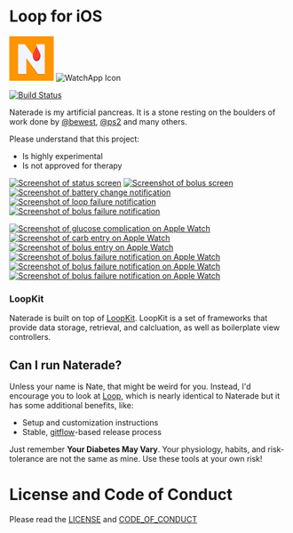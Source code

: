 # Loop for iOS

![App Icon](/Loop/Assets.xcassets/AppIcon.appiconset/40%402x.png?raw=true) ![WatchApp Icon](/WatchApp/Assets.xcassets/AppIcon.appiconset/watch-40%402x.png?raw=true)

[![Build Status](https://travis-ci.org/loudnate/Loop.svg?branch=naterade)](https://travis-ci.org/loudnate/Loop)

Naterade is my artificial pancreas. It is a stone resting on the boulders of work done by [@bewest](https://github.com/bewest/decoding-carelink), [@ps2](https://github.com/ps2/rileylink) and many others.

Please understand that this project:
- Is highly experimental
- Is not approved for therapy

<a href="/Documentation/Screenshots/Phone%20Graphs.png"><img src="/Documentation/Screenshots/Phone%20Graphs.png" alt="Screenshot of status screen" width="170"></a>
<a href="/Documentation/Screenshots/Phone%20Bolus.png"><img src="/Documentation/Screenshots/Phone%20Bolus.png" alt="Screenshot of bolus screen" width="170"></a>
<a href="/Documentation/Screenshots/Phone%20Notification%20Battery.png"><img src="/Documentation/Screenshots/Phone%20Notification%20Battery.png" alt="Screenshot of battery change notification" width="170"></a>
<a href="/Documentation/Screenshots/Phone%20Notification%20Loop%20Failure.png"><img src="/Documentation/Screenshots/Phone%20Notification%20Loop%20Failure.png" alt="Screenshot of loop failure notification" width="170"></a>
<a href="/Documentation/Screenshots/Phone%20Notification%20Bolus%20Failure.png"><img src="/Documentation/Screenshots/Phone%20Notification%20Bolus%20Failure.png" alt="Screenshot of bolus failure notification" width="170"></a>

<a href="/Documentation/Screenshots/Watch%20Complication.png"><img src="/Documentation/Screenshots/Watch%20Complication.png" alt="Screenshot of glucose complication on Apple Watch" width="141"></a>
<a href="/Documentation/Screenshots/Watch%20Carb%20Entry.png"><img src="/Documentation/Screenshots/Watch%20Carb%20Entry.png" alt="Screenshot of carb entry on Apple Watch" width="141"></a>
<a href="/Documentation/Screenshots/Watch%20Bolus.png"><img src="/Documentation/Screenshots/Watch%20Bolus.png" alt="Screenshot of bolus entry on Apple Watch" width="141"></a>
<a href="/Documentation/Screenshots/Watch%20Notification%20Battery.png"><img src="/Documentation/Screenshots/Watch%20Notification%20Battery.png" alt="Screenshot of bolus failure notification on Apple Watch" width="141"></a>
<a href="/Documentation/Screenshots/Watch%20Notification%20Reservoir.png"><img src="/Documentation/Screenshots/Watch%20Notification%20Reservoir.png" alt="Screenshot of bolus failure notification on Apple Watch" width="141"></a>
<a href="/Documentation/Screenshots/Watch%20Notification%20Bolus%20Failure.png"><img src="/Documentation/Screenshots/Watch%20Notification%20Bolus%20Failure.png" alt="Screenshot of bolus failure notification on Apple Watch" width="141"></a>

### LoopKit

Naterade is built on top of [LoopKit](https://github.com/loudnate/LoopKit). LoopKit is a set of frameworks that provide data storage, retrieval, and calcluation, as well as boilerplate view controllers.

## Can I run Naterade?

Unless your name is Nate, that might be weird for you. Instead, I'd encourage you to look at [Loop](https://github.com/loudnate/Loop), which is nearly identical to Naterade but it has some additional benefits, like:

* Setup and customization instructions
* Stable, [gitflow](http://nvie.com/posts/a-successful-git-branching-model/)-based release process

Just remember **Your Diabetes May Vary**. Your physiology, habits, and risk-tolerance are not the same as mine. Use these tools at your own risk!

# License and Code of Conduct

Please read the [LICENSE](/LICENSE.md) and [CODE_OF_CONDUCT](/CODE_OF_CONDUCT.md)
